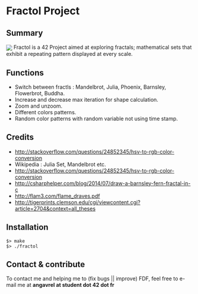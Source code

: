 # Fractol Project

## Summary
<img align="center" src="https://en.wikipedia.org/wiki/Buddhabrot#/media/File:Buddhabrot-20000I-8000.jpg">
Fractol is a 42 Project aimed at exploring fractals; mathematical sets that exhibit a repeating pattern displayed at every scale.

## Functions
* Switch between fractls : Mandelbrot, Julia, Phoenix, Barnsley, Flowerbrot, Buddha.
* Increase and decrease max iteration for shape calculation.
* Zoom and unzoom.
* Different colors patterns.
* Random color patterns with random variable not using time stamp.

## Credits
* http://stackoverflow.com/questions/24852345/hsv-to-rgb-color-conversion
* Wikipedia : Julia Set, Mandelbrot etc.
* http://stackoverflow.com/questions/24852345/hsv-to-rgb-color-conversion
* http://csharphelper.com/blog/2014/07/draw-a-barnsley-fern-fractal-in-c
* http://flam3.com/flame_draves.pdf
* http://tigerprints.clemson.edu/cgi/viewcontent.cgi?article=2704&context=all_theses

## Installation
```
$> make
$> ./fractol
```

## Contact & contribute
To contact me and helping me to (fix bugs || improve) FDF, feel free to e-mail me at **angavrel at student dot 42 dot fr**
